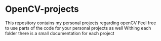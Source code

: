# OpenCV-projects
This repository contains my personal projects regarding openCV
Feel free to use parts of the code for your personal projects as well
Withing each folder there is a small documentation for each project
